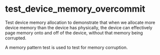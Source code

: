 # test_device_memory_overcommit

Test device memory allocation to demonstrate that
when we allocate more device memory than the
device has physically, the device
can effectively page memory onto and off of the
device, without that memory being corrupted.

A memory pattern test is used to test for
memory corruption.
